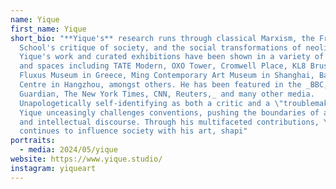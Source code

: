 ```yaml
---
name: Yique
first_name: Yique
short_bio: "**Yique's** research runs through classical Marxism, the Frankfurt
  School's critique of society, and the social transformations of neoliberalism.
  Yique's work and curated exhibitions have been shown in a variety of countries
  and spaces including TATE Modern, OXO Tower, Cromwell Place, KL8 Brussels,
  Fluxus Museum in Greece, Ming Contemporary Art Museum in Shanghai, Baolong Art
  Centre in Hangzhou, amongst others. He has been featured in the _BBC, The
  Guardian, The New York Times, CNN, Reuters,_ and many other media.
  Unapologetically self-identifying as both a critic and a \"troublemaker,\"
  Yique unceasingly challenges conventions, pushing the boundaries of artistic
  and intellectual discourse. Through his multifaceted contributions, Yique
  continues to influence society with his art, shapi"
portraits:
  - media: 2024/05/yique
website: https://www.yique.studio/
instagram: yiqueart
---
```

